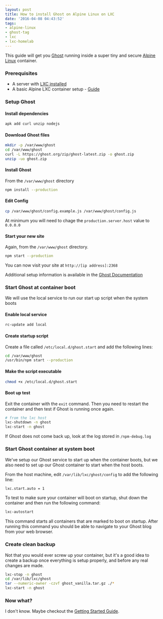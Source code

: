 ```yaml
---
layout: post
title: How to install Ghost on Alpine Linux on LXC
date: '2016-04-08 04:43:52'
tags:
- alpine-linux
- ghost-tag
- lxc
- lxc-homelab
---
```


This guide will get you [Ghost](https://ghost.org/) running inside a super tiny and secure [Alpine Linux](http://alpinelinux.org/) container.

### Prerequisites
- A server with [LXC installed](https://wiki.debian.org/LXC)
- A basic Alpine LXC container setup - [Guide](https://www.flockport.com/new-micro-containers-based-on-alpine-linux/)

### Setup Ghost
#### Install dependencies
```bash
apk add curl unzip nodejs
```

#### Download Ghost files
```bash
mkdir -p /var/www/ghost
cd /var/www/ghost
curl -L https://ghost.org/zip/ghost-latest.zip -o ghost.zip
unzip -uo ghost.zip
```

#### Install Ghost
From the `/var/www/ghost` directory
```bash
npm install --production 
```
#### Edit Config
```Bash
cp /var/www/ghost/config.example.js /var/www/ghost/config.js
```
At minimum you will need to chage the `production.server.host` value to `0.0.0.0`
#### Start your new site
Again, from the `/var/www/ghost` directory.
```bash
npm start --production
``` 
You can now visit your site at `http://[ip address]:2368`

Additional setup information is available in the [Ghost Documentation](http://support.ghost.org/installing-ghost-linux/)

### Start Ghost at container boot
We will use the local service to run our start up script when the system boots
#### Enable local service
```bash
rc-update add local
```
#### Create startup script
Create a file called `/etc/local.d/ghost.start` and add the following lines:
```bash
cd /var/www/ghost
/usr/bin/npm start --production
```
#### Make the script executable
```bash
chmod +x /etc/local.d/ghost.start
```

#### Boot up test
Exit the container with the `exit` command. Then you need to restart the container and then test if Ghost is running once again.
```bash
# from the lxc host
lxc-shutdown -n ghost
lxc-start -n ghost
```
If Ghost does not come back up, look at the log stored in `/npm-debug.log`

### Start Ghost container at system boot
We've setup our Ghost service to start up when the container boots, but we also need to set up our Ghost container to start when the host boots.

From the host machine, edit `/var/lib/lxc/ghost/config` to add the following line:
```bash
lxc.start.auto = 1
```

To test to make sure your container will boot on startup, shut down the container and then run the following command:
```bash
lxc-autostart
```
This command starts all containers that are marked to boot on startup. After running this command you should be able to navigate to your Ghost blog from your web browser.

### Create clean backup
Not that you would ever screw up your container, but it's a good idea to create a backup once everything is setup properly, and before any real changes are made.
```bash
lxc-stop -n ghost
cd /var/lib/lxc/ghost
tar --numeric-owner -czvf ghost_vanilla.tar.gz ./*
lxc-start -n ghost
```

### Now what?
I don't know. Maybe checkout the [Getting Started Guide](http://support.ghost.org/getting-started/).